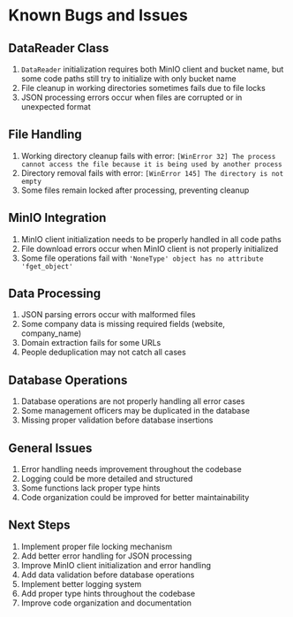 # Known Bugs and Issues

## DataReader Class
1. `DataReader` initialization requires both MinIO client and bucket name, but some code paths still try to initialize with only bucket name
2. File cleanup in working directories sometimes fails due to file locks
3. JSON processing errors occur when files are corrupted or in unexpected format

## File Handling
1. Working directory cleanup fails with error: `[WinError 32] The process cannot access the file because it is being used by another process`
2. Directory removal fails with error: `[WinError 145] The directory is not empty`
3. Some files remain locked after processing, preventing cleanup

## MinIO Integration
1. MinIO client initialization needs to be properly handled in all code paths
2. File download errors occur when MinIO client is not properly initialized
3. Some file operations fail with `'NoneType' object has no attribute 'fget_object'`

## Data Processing
1. JSON parsing errors occur with malformed files
2. Some company data is missing required fields (website, company_name)
3. Domain extraction fails for some URLs
4. People deduplication may not catch all cases

## Database Operations
1. Database operations are not properly handling all error cases
2. Some management officers may be duplicated in the database
3. Missing proper validation before database insertions

## General Issues
1. Error handling needs improvement throughout the codebase
2. Logging could be more detailed and structured
3. Some functions lack proper type hints
4. Code organization could be improved for better maintainability

## Next Steps
1. Implement proper file locking mechanism
2. Add better error handling for JSON processing
3. Improve MinIO client initialization and error handling
4. Add data validation before database operations
5. Implement better logging system
6. Add proper type hints throughout the codebase
7. Improve code organization and documentation 